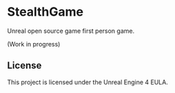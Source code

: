 # StealthGame
Unreal open source game first person game.

(Work in progress)


## License

This project is licensed under the Unreal Engine 4 EULA.

